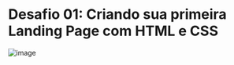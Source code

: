 <h1>Desafio 01: Criando sua primeira Landing Page com HTML e CSS </h1>

![image](https://user-images.githubusercontent.com/102433664/195725808-e7e1f373-e323-4a87-a1be-1d5b3f81b04f.png)
